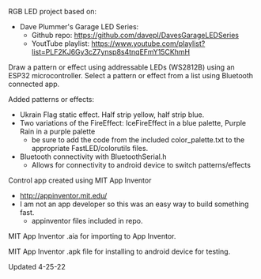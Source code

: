 RGB LED project based on:
-    Dave Plummer's Garage LED Series:
     -   Github repo:       https://github.com/davepl/DavesGarageLEDSeries
     -   YoutTube playlist: https://www.youtube.com/playlist?list=PLF2KJ6Gy3cZ7ynsp8s4tnqEFmY15CKhmH

Draw a pattern or effect using addressable LEDs (WS2812B) using an ESP32 microcontroller.
Select a pattern or effect from a list using Bluetooth connected app.

Added patterns or effects:
-    Ukrain Flag static effect. Half strip yellow, half strip blue.
-    Two variations of the FireEffect: IceFireEffect in a blue palette, Purple Rain in a purple palette
     -   be sure to add the code from the included color_palette.txt to the appropriate FastLED/colorutils files.
-    Bluetooth connectivity with BluetoothSerial.h
     -   Allows for connectivity to android device to switch patterns/effects
    
Control app created using MIT App Inventor
-    http://appinventor.mit.edu/
-    I am not an app developer so this was an easy way to build something fast.
     -   appinventor files included in repo.

MIT App Inventor .aia for importing to App Inventor.

MIT App Inventor .apk file for installing to android device for testing.

Updated 4-25-22
